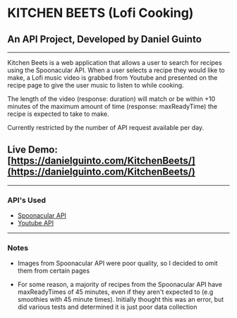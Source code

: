 # KITCHEN BEETS (Lofi Cooking)

## An API Project, Developed by Daniel Guinto

---

Kitchen Beets is a web application that allows a user to search for recipes using the Spoonacular API. When a user selects a recipe they would like to make, a Lofi music video is grabbed from Youtube and presented on the recipe page to give the user music to listen to while cooking.

The length of the video (response: duration) will match or be within +10 minutes of the maximum amount of time (response: maxReadyTime) the recipe is expected to take to make.

Currently restricted by the number of API request available per day.

## Live Demo: [https://danielguinto.com/KitchenBeets/](https://danielguinto.com/KitchenBeets/)

---

### API's Used

- [Spoonacular API](https://spoonacular.com/food-api/docs)
- [Youtube API](https://developers.google.com/youtube/v3/docs)

---

### Notes

- Images from Spoonacular API were poor quality, so I decided to omit them from certain pages

- For some reason, a majority of recipes from the Spoonacular API have maxReadyTimes of 45 minutes, even if they aren't expected to (e.g smoothies with 45 minute times). Initially thought this was an error, but did various tests and determined it is just poor data collection
